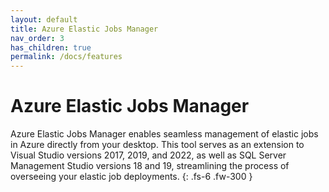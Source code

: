 ```yaml
---
layout: default
title: Azure Elastic Jobs Manager
nav_order: 3
has_children: true
permalink: /docs/features
---
```


# Azure Elastic Jobs Manager

Azure Elastic Jobs Manager enables seamless management of elastic jobs in Azure directly from your desktop. This tool serves as an extension to Visual Studio versions 2017, 2019, and 2022, as well as SQL Server Management Studio versions 18 and 19, streamlining the process of overseeing your elastic job deployments.
{: .fs-6 .fw-300 }
